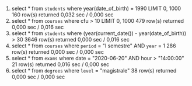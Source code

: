 1) select * from `students` where year(date_of_birth) = 1990 LIMIT 0, 1000	160 row(s) returned	0,032 sec / 0,000 sec
2) select * from `courses` where cfu > 10 LIMIT 0, 1000	479 row(s) returned	0,000 sec / 0,016 sec
3) select * from `students` where (year(current_date()) - year(date_of_birth)) > 30	3646 row(s) returned	0,000 sec / 0,016 sec
4) select * from `courses` where `period` = "I semestre" AND `year` = 1	286 row(s) returned	0,000 sec / 0,000 sec
5) select * from `exams` where date = "2020-06-20" AND hour > "14:00:00"	21 row(s) returned	0,016 sec / 0,000 sec
6) select * from `degrees` where `level` = "magistrale"	38 row(s) returned	0,000 sec / 0,000 sec



